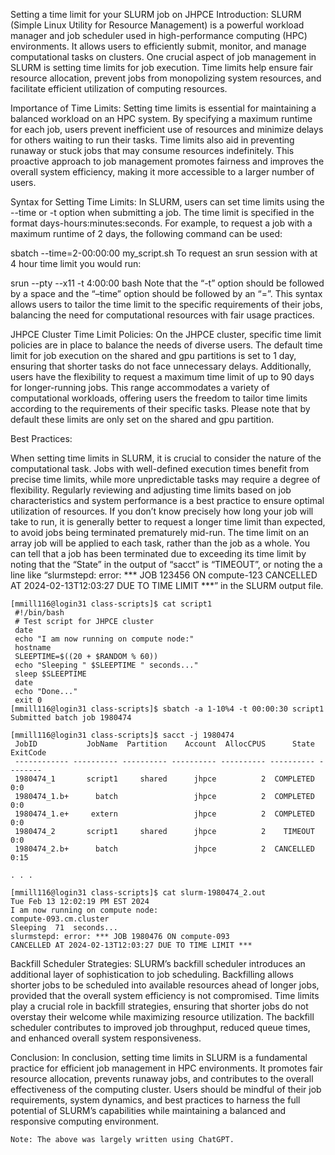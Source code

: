 Setting a time limit for your SLURM job on JHPCE
Introduction:
SLURM (Simple Linux Utility for Resource Management) is a powerful workload manager and job scheduler used in high-performance computing (HPC) environments. It allows users to efficiently submit, monitor, and manage computational tasks on clusters. One crucial aspect of job management in SLURM is setting time limits for job execution. Time limits help ensure fair resource allocation, prevent jobs from monopolizing system resources, and facilitate efficient utilization of computing resources.

Importance of Time Limits:
Setting time limits is essential for maintaining a balanced workload on an HPC system. By specifying a maximum runtime for each job, users prevent inefficient use of resources and minimize delays for others waiting to run their tasks. Time limits also aid in preventing runaway or stuck jobs that may consume resources indefinitely. This proactive approach to job management promotes fairness and improves the overall system efficiency, making it more accessible to a larger number of users.

Syntax for Setting Time Limits:
In SLURM, users can set time limits using the --time or -t option when submitting a job. The time limit is specified in the format days-hours:minutes:seconds. For example, to request a job with a maximum runtime of 2 days, the following command can be used:

sbatch --time=2-00:00:00 my_script.sh
To request an srun session with at 4 hour time limit you would run:

srun --pty --x11 -t 4:00:00 bash
Note that the “-t” option should be followed by a space and the “–time” option should be followed by an “=”. This syntax allows users to tailor the time limit to the specific requirements of their jobs, balancing the need for computational resources with fair usage practices.

JHPCE Cluster Time Limit Policies:
On the JHPCE cluster, specific time limit policies are in place to balance the needs of diverse users. The default time limit for job execution on the shared and gpu partitions is set to 1 day, ensuring that shorter tasks do not face unnecessary delays. Additionally, users have the flexibility to request a maximum time limit of up to 90 days for longer-running jobs. This range accommodates a variety of computational workloads, offering users the freedom to tailor time limits according to the requirements of their specific tasks. Please note that by default these limits are only set on the shared and gpu partition.

Best Practices:

When setting time limits in SLURM, it is crucial to consider the nature of the computational task.
Jobs with well-defined execution times benefit from precise time limits, while more unpredictable tasks may require a degree of flexibility.
Regularly reviewing and adjusting time limits based on job characteristics and system performance is a best practice to ensure optimal utilization of resources.
If you don’t know precisely how long your job will take to run, it is generally better to request a longer time limit than expected, to avoid jobs being terminated prematurely mid-run.
The time limit on an array job will be applied to each task, rather than the job as a whole.
You can tell that a job has been terminated due to exceeding its time limit by noting that the “State” in the output of “sacct” is “TIMEOUT”, or noting the a line like “slurmstepd: error: *** JOB 123456 ON compute-123 CANCELLED AT 2024-02-13T12:03:27 DUE TO TIME LIMIT ***” in the SLURM output file.

```
[mmill116@login31 class-scripts]$ cat script1
 #!/bin/bash
 # Test script for JHPCE cluster
 date
 echo "I am now running on compute node:"
 hostname
 SLEEPTIME=$((20 + $RANDOM % 60))
 echo "Sleeping " $SLEEPTIME " seconds..."
 sleep $SLEEPTIME
 date
 echo "Done..."
 exit 0 
[mmill116@login31 class-scripts]$ sbatch -a 1-10%4 -t 00:00:30 script1
Submitted batch job 1980474 

[mmill116@login31 class-scripts]$ sacct -j 1980474
 JobID           JobName  Partition    Account  AllocCPUS      State ExitCode 
 ------------ ---------- ---------- ---------- ---------- ---------- -------- 
 1980474_1       script1     shared      jhpce          2  COMPLETED      0:0 
 1980474_1.b+      batch                 jhpce          2  COMPLETED      0:0 
 1980474_1.e+     extern                 jhpce          2  COMPLETED      0:0 
 1980474_2       script1     shared      jhpce          2    TIMEOUT      0:0 
 1980474_2.b+      batch                 jhpce          2  CANCELLED     0:15

. . .

[mmill116@login31 class-scripts]$ cat slurm-1980474_2.out
Tue Feb 13 12:02:19 PM EST 2024
I am now running on compute node:
compute-093.cm.cluster
Sleeping  71  seconds...
slurmstepd: error: *** JOB 1980476 ON compute-093 
CANCELLED AT 2024-02-13T12:03:27 DUE TO TIME LIMIT *** 
```

Backfill Scheduler Strategies: SLURM’s backfill scheduler introduces an additional layer of sophistication to job scheduling. Backfilling allows shorter jobs to be scheduled into available resources ahead of longer jobs, provided that the overall system efficiency is not compromised. Time limits play a crucial role in backfill strategies, ensuring that shorter jobs do not overstay their welcome while maximizing resource utilization. The backfill scheduler contributes to improved job throughput, reduced queue times, and enhanced overall system responsiveness.

Conclusion:
In conclusion, setting time limits in SLURM is a fundamental practice for efficient job management in HPC environments. It promotes fair resource allocation, prevents runaway jobs, and contributes to the overall effectiveness of the computing cluster. Users should be mindful of their job requirements, system dynamics, and best practices to harness the full potential of SLURM’s capabilities while maintaining a balanced and responsive computing environment.

```
Note: The above was largely written using ChatGPT.
```
